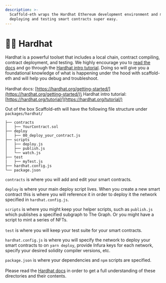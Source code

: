 ```yaml
---
description: >-
  Scaffold-eth wraps the Hardhat Ethereum development environment and makes
  deploying and testing smart contracts super easy.
---
```


# 👷‍♂️ Hardhat

Hardhat is a powerful toolset that includes a local chain, contract compiling, contract deployment, and testing. We highly encourage you to [read the docs](https://hardhat.org/getting-started/) and go through the [Hardhat intro tutorial](https://hardhat.org/tutorial/). Doing so will give you a foundational knowledge of what is happening under the hood with scaffold-eth and will help you debug and troubleshoot. \
\
Hardhat docs: [https://hardhat.org/getting-started/](https://hardhat.org/getting-started/)\
Hardhat intro tutorial: [https://hardhat.org/tutorial/](https://hardhat.org/tutorial/)

Out of the box Scaffold-eth will have the following file structure under `packages/hardhat/`

```
├── contracts
│   ├── YourContract.sol
├── deploy
│   ├── 00_deploy_your_contract.js
├── scripts
│   ├── deploy.js
│   ├── publish.js
│   └── watch.js
├── test
|   ├── myTest.js
├── hardhat.config.js
└── package.json
```

`contracts` is where you will add and edit your smart contracts. 

`deploy` is where your main deploy script lives. When you create a new smart contract this is where you will reference it in order to deploy it the network specified in `hardhat.config.js`. 

`scripts` is where you might keep your helper scripts, such as `publish.js` which publishes a specified subgraph to The Graph. Or you might have a script to mint a series of NFTs. \
\
`test` is where you will keep your test suite for your smart contracts. 

`hardhat.config.js` is where you will specify the network to deploy your smart contracts to on `yarn deploy`, provide Infura keys for each network, specify your desired solidity compiler versions, etc. 

`package.json` is where your dependencies and `npm` scripts are specified. \
\
Please read the [Hardhat docs](https://hardhat.org/getting-started/) in order to get a full understanding of these directories and their contents. 
